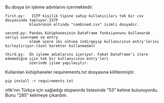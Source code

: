 Bu dosya ön işleme adımlarını içermektedir.

    first.py:   ISTP kişilik tipine sahip kullanıcıları tek bir csv dosyasında topluyor.ISTP
               klasörünün altında "combined.csv" isimli dosyadır.
    
    second.py: Pandas kütüphanesinin DataFrame fonksiyonunu kullanarak veriyi username ve entry
               olmak üzere iki sütuna indirgeyip kullanıcının entry'lerini birleştiriyor.(özel karekter kullanmadan)
                
    third.py:  Ön işleme adımlarını içeriyor. Fakat DataFrame'i itere edemediğim için tek bir kullanıcının entry'leri
               üzerinde işlem yapılmıştır.
               
Kullanılan kütüphaneler requirements.txt dosyasına kilitlenmiştir.

    pip install -r requirements.txt
    
nltk'nın Türkçe için sağladığı stopwords listesinde "53" kelime bulunuyordu. Bunu "285" kelimeye çıkardım.
               
